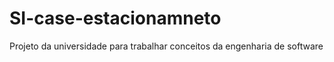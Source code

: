 # SI-case-estacionamneto
Projeto da universidade para trabalhar conceitos da engenharia de software
